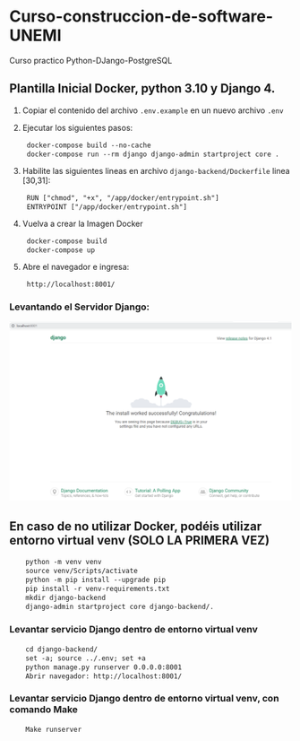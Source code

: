 # Curso-construccion-de-software-UNEMI
Curso practico Python-DJango-PostgreSQL

## Plantilla Inicial Docker, python 3.10 y Django 4.

1. Copiar el contenido del archivo `.env.example` en un nuevo archivo `.env`

2. Ejecutar los siguientes pasos:

        docker-compose build --no-cache
        docker-compose run --rm django django-admin startproject core .

3. Habilite las siguientes lineas en archivo `django-backend/Dockerfile` linea [30,31]:

        RUN ["chmod", "+x", "/app/docker/entrypoint.sh"]
        ENTRYPOINT ["/app/docker/entrypoint.sh"]

4. Vuelva a crear la Imagen Docker

        docker-compose build
        docker-compose up

5. Abre el navegador e ingresa:

        http://localhost:8001/

### Levantando el Servidor Django:

![Optional Text](./capturas/run-server-django.PNG)


## En caso de no utilizar Docker, podéis utilizar entorno virtual venv (SOLO LA PRIMERA VEZ)

        python -m venv venv
        source venv/Scripts/activate
        python -m pip install --upgrade pip
        pip install -r venv-requirements.txt
        mkdir django-backend
        django-admin startproject core django-backend/.

### Levantar servicio Django dentro de entorno virtual venv
        cd django-backend/
        set -a; source ../.env; set +a
        python manage.py runserver 0.0.0.0:8001
        Abrir navegador: http://localhost:8001/

### Levantar servicio Django dentro de entorno virtual venv, con comando Make
        Make runserver
